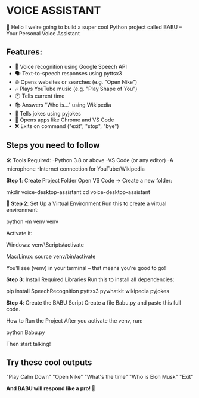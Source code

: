 # VOICE ASSISTANT

👋
Hello ! we’re going to build a super cool Python project called BABU – Your Personal Voice Assistant

## Features:
- 🎤 Voice recognition using Google Speech API
- 🗣️ Text-to-speech responses using pyttsx3
- 🌐 Opens websites or searches (e.g. "Open Nike")
- 🎶 Plays YouTube music (e.g. "Play Shape of You")
- 🕐 Tells current time
- 📚 Answers "Who is..." using Wikipedia
- 🤣 Tells jokes using pyjokes
- 🚀 Opens apps like Chrome and VS Code
- ❌ Exits on command ("exit", "stop", "bye")

## Steps you need to follow

🛠️ Tools Required:
-Python 3.8 or above
-VS Code (or any editor)
-A microphone
-Internet connection for YouTube/Wikipedia

 **Step 1**: Create Project Folder
Open VS Code → Create a new folder:

mkdir voice-desktop-assistant
cd voice-desktop-assistant

**🧪 Step 2**: Set Up a Virtual Environment
Run this to create a virtual environment:

python -m venv venv

Activate it:

Windows:
venv\Scripts\activate

Mac/Linux:
source venv/bin/activate

You’ll see (venv) in your terminal – that means you’re good to go!

**Step 3**: Install Required Libraries
Run this to install all dependencies:

pip install SpeechRecognition pyttsx3 pywhatkit wikipedia pyjokes

**Step 4**: Create the BABU Script
Create a file Babu.py and paste this full code.

How to Run the Project
After you activate the venv, run:

python Babu.py

Then start talking!

## Try these cool outputs

"Play Calm Down"
"Open Nike"
"What's the time"
"Who is Elon Musk"
"Exit" 

**And BABU will respond like a pro! 🤖**


